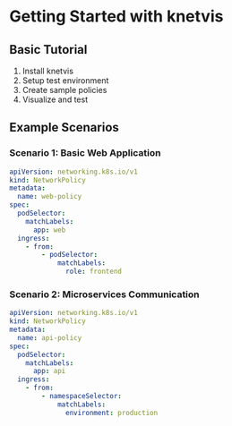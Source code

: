 # Getting Started with knetvis

## Basic Tutorial

1. Install knetvis
2. Setup test environment
3. Create sample policies
4. Visualize and test

## Example Scenarios

### Scenario 1: Basic Web Application

```yaml
apiVersion: networking.k8s.io/v1
kind: NetworkPolicy
metadata:
  name: web-policy
spec:
  podSelector:
    matchLabels:
      app: web
  ingress:
    - from:
        - podSelector:
            matchLabels:
              role: frontend
```

### Scenario 2: Microservices Communication

```yaml
apiVersion: networking.k8s.io/v1
kind: NetworkPolicy
metadata:
  name: api-policy
spec:
  podSelector:
    matchLabels:
      app: api
  ingress:
    - from:
        - namespaceSelector:
            matchLabels:
              environment: production
```
